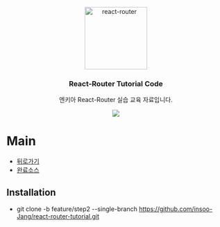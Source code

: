 <p align="center">
  <a href="https://reacttraining.com/react-router/">
    <img alt="react-router" src="http://www.nkia.co.kr/images/common/logo.png" width="144">
  </a>
</p>

<h3 align="center">
  React-Router Tutorial Code
</h3>

<p align="center">
  엔키아  React-Router 실습 교육 자료입니다. 
</p>

<p align="center">
  <a href="https://en.wikipedia.org/wiki/MIT_License"><img src="https://img.shields.io/npm/l/react-design-editor?style=flat-square"></a>
</p>

# Main

-   [뒤로가기](https://github.com/insoo-Jang/ReactRouter-tutorial-code/tree/master)
-   [완료소스](https://github.com/insoo-Jang/ReactRouter-tutorial-code/tree/feature/step1)

## Installation

-   git clone -b feature/step2 --single-branch https://github.com/insoo-Jang/react-router-tutorial.git
